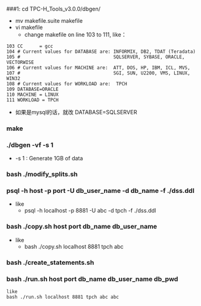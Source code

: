 ###1:  cd TPC-H_Tools_v3.0.0/dbgen/

* mv makefile.suite makefile
* vi makefile
  *	change makefile on line 103 to 111, like：
```
103 CC      = gcc
104 # Current values for DATABASE are: INFORMIX, DB2, TDAT (Teradata)
105 #                                  SQLSERVER, SYBASE, ORACLE, VECTORWISE
106 # Current values for MACHINE are:  ATT, DOS, HP, IBM, ICL, MVS, 
107 #                                  SGI, SUN, U2200, VMS, LINUX, WIN32 
108 # Current values for WORKLOAD are:  TPCH
109 DATABASE=ORACLE 
110 MACHINE = LINUX
111 WORKLOAD = TPCH
```
  * 如果是mysql的话，就改 DATABASE=SQLSERVER

###  make

### ./dbgen -vf -s 1
* -s 1 : Generate 1GB of data
    
###  bash ./modify_splits.sh	

###  psql -h host -p port -U db_user_name -d db_name -f ./dss.ddl
* like
  * psql -h localhost -p 8881 -U abc -d tpch -f ./dss.ddl

###  bash ./copy.sh host port db_name db_user_name
* like 
  * bash ./copy.sh localhost  8881 tpch abc

###  bash ./create_statements.sh

###  bash ./run.sh host port db_name db_user_name db_pwd
	like
	bash ./run.sh localhost 8881 tpch abc abc

